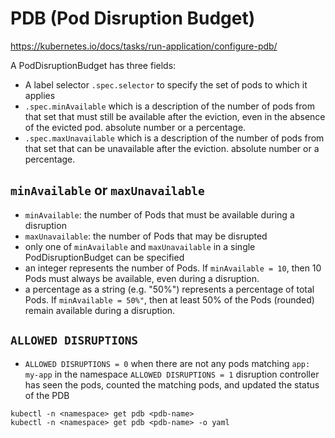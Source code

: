 # PDB (Pod Disruption Budget)
https://kubernetes.io/docs/tasks/run-application/configure-pdb/

A PodDisruptionBudget has three fields:
- A label selector `.spec.selector` to specify the set of pods to which it applies
- `.spec.minAvailable` which is a description of the number of pods from that set that must still be available after the eviction, even in the absence of the evicted pod. absolute number or a percentage.
- `.spec.maxUnavailable` which is a description of the number of pods from that set that can be unavailable after the eviction. absolute number or a percentage.

## `minAvailable` or `maxUnavailable`
- `minAvailable`:  the number of Pods that must be available during a disruption
- `maxUnavailable`:  the number of Pods that may be disrupted
- only one of `minAvailable` and `maxUnavailable` in a single PodDisruptionBudget can be specified
- an integer represents the number of Pods. If `minAvailable = 10`, then 10 Pods must always be available, even during a disruption.
- a percentage as a string (e.g. "50%") represents a percentage of total Pods. If `minAvailable = 50%"`, then at least 50% of the Pods (rounded) remain available during a disruption.

## `ALLOWED DISRUPTIONS`
- `ALLOWED DISRUPTIONS = 0` when there are not any pods matching `app: my-app` in the namespace
  `ALLOWED DISRUPTIONS = 1` disruption controller has seen the pods, counted the matching pods, and updated the status of the PDB
```
kubectl -n <namespace> get pdb <pdb-name>
kubectl -n <namespace> get pdb <pdb-name> -o yaml
```
